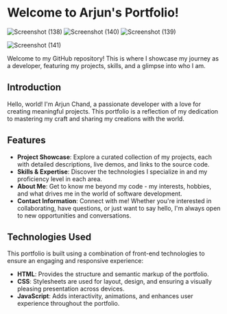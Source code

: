 
# Welcome to Arjun's Portfolio! 
![Screenshot (138)](https://github.com/arjun-chand/PRODIGY_WD_04/assets/124900252/9c5f5068-402c-4a64-b9e8-4e29a7a3cd45)
![Screenshot (140)](https://github.com/arjun-chand/PRODIGY_WD_04/assets/124900252/cb4384b2-017d-4229-ab0e-712d009f61ad)
![Screenshot (139)](https://github.com/arjun-chand/PRODIGY_WD_04/assets/124900252/a3f042d4-0d0f-4eae-87ab-d48c349494b7)


![Screenshot (141)](https://github.com/arjun-chand/PRODIGY_WD_04/assets/124900252/55db7848-a918-4627-8996-85b9e45de6de)


Welcome to my GitHub repository! This is where I showcase my journey as a developer, featuring my projects, skills, and a glimpse into who I am.

## Introduction

Hello, world! I'm Arjun Chand, a passionate developer with a love for creating meaningful projects. This portfolio is a reflection of my dedication to mastering my craft and sharing my creations with the world.

## Features

- **Project Showcase**: Explore a curated collection of my projects, each with detailed descriptions, live demos, and links to the source code.
- **Skills & Expertise**: Discover the technologies I specialize in and my proficiency level in each area.
- **About Me**: Get to know me beyond my code - my interests, hobbies, and what drives me in the world of software development.
- **Contact Information**: Connect with me! Whether you're interested in collaborating, have questions, or just want to say hello, I'm always open to new opportunities and conversations.

## Technologies Used

This portfolio is built using a combination of front-end technologies to ensure an engaging and responsive experience:

- **HTML**: Provides the structure and semantic markup of the portfolio.
- **CSS**: Stylesheets are used for layout, design, and ensuring a visually pleasing presentation across devices.
- **JavaScript**: Adds interactivity, animations, and enhances user experience throughout the portfolio.
